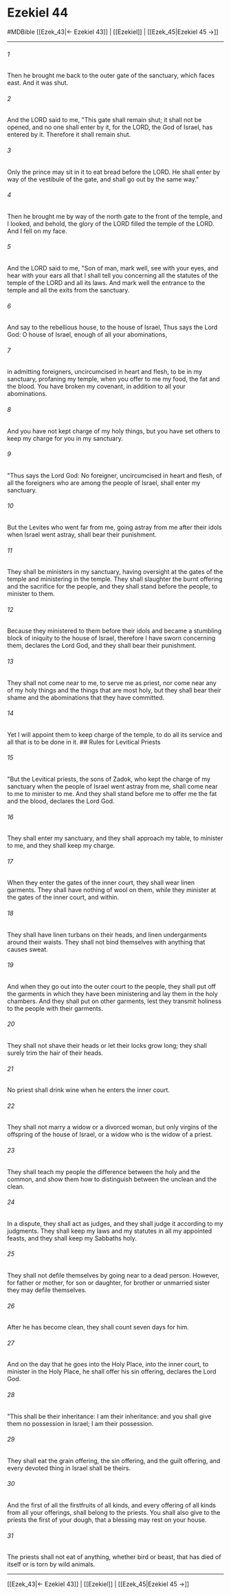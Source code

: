 # Ezekiel 44
#MDBible
[[Ezek_43|← Ezekiel 43]] | [[Ezekiel]] | [[Ezek_45|Ezekiel 45 →]]

***

###### 1 

Then he brought me back to the outer gate of the sanctuary, which faces east. And it was shut. 

###### 2 

And the LORD said to me, "This gate shall remain shut; it shall not be opened, and no one shall enter by it, for the LORD, the God of Israel, has entered by it. Therefore it shall remain shut. 

###### 3 

Only the prince may sit in it to eat bread before the LORD. He shall enter by way of the vestibule of the gate, and shall go out by the same way." 

###### 4 

Then he brought me by way of the north gate to the front of the temple, and I looked, and behold, the glory of the LORD filled the temple of the LORD. And I fell on my face. 

###### 5 

And the LORD said to me, "Son of man, mark well, see with your eyes, and hear with your ears all that I shall tell you concerning all the statutes of the temple of the LORD and all its laws. And mark well the entrance to the temple and all the exits from the sanctuary. 

###### 6 

And say to the rebellious house, to the house of Israel, Thus says the Lord God: O house of Israel, enough of all your abominations, 

###### 7 

in admitting foreigners, uncircumcised in heart and flesh, to be in my sanctuary, profaning my temple, when you offer to me my food, the fat and the blood. You have broken my covenant, in addition to all your abominations. 

###### 8 

And you have not kept charge of my holy things, but you have set others to keep my charge for you in my sanctuary. 

###### 9 

"Thus says the Lord God: No foreigner, uncircumcised in heart and flesh, of all the foreigners who are among the people of Israel, shall enter my sanctuary. 

###### 10 

But the Levites who went far from me, going astray from me after their idols when Israel went astray, shall bear their punishment. 

###### 11 

They shall be ministers in my sanctuary, having oversight at the gates of the temple and ministering in the temple. They shall slaughter the burnt offering and the sacrifice for the people, and they shall stand before the people, to minister to them. 

###### 12 

Because they ministered to them before their idols and became a stumbling block of iniquity to the house of Israel, therefore I have sworn concerning them, declares the Lord God, and they shall bear their punishment. 

###### 13 

They shall not come near to me, to serve me as priest, nor come near any of my holy things and the things that are most holy, but they shall bear their shame and the abominations that they have committed. 

###### 14 

Yet I will appoint them to keep charge of the temple, to do all its service and all that is to be done in it. ## Rules for Levitical Priests 

###### 15 

"But the Levitical priests, the sons of Zadok, who kept the charge of my sanctuary when the people of Israel went astray from me, shall come near to me to minister to me. And they shall stand before me to offer me the fat and the blood, declares the Lord God. 

###### 16 

They shall enter my sanctuary, and they shall approach my table, to minister to me, and they shall keep my charge. 

###### 17 

When they enter the gates of the inner court, they shall wear linen garments. They shall have nothing of wool on them, while they minister at the gates of the inner court, and within. 

###### 18 

They shall have linen turbans on their heads, and linen undergarments around their waists. They shall not bind themselves with anything that causes sweat. 

###### 19 

And when they go out into the outer court to the people, they shall put off the garments in which they have been ministering and lay them in the holy chambers. And they shall put on other garments, lest they transmit holiness to the people with their garments. 

###### 20 

They shall not shave their heads or let their locks grow long; they shall surely trim the hair of their heads. 

###### 21 

No priest shall drink wine when he enters the inner court. 

###### 22 

They shall not marry a widow or a divorced woman, but only virgins of the offspring of the house of Israel, or a widow who is the widow of a priest. 

###### 23 

They shall teach my people the difference between the holy and the common, and show them how to distinguish between the unclean and the clean. 

###### 24 

In a dispute, they shall act as judges, and they shall judge it according to my judgments. They shall keep my laws and my statutes in all my appointed feasts, and they shall keep my Sabbaths holy. 

###### 25 

They shall not defile themselves by going near to a dead person. However, for father or mother, for son or daughter, for brother or unmarried sister they may defile themselves. 

###### 26 

After he has become clean, they shall count seven days for him. 

###### 27 

And on the day that he goes into the Holy Place, into the inner court, to minister in the Holy Place, he shall offer his sin offering, declares the Lord God. 

###### 28 

"This shall be their inheritance: I am their inheritance: and you shall give them no possession in Israel; I am their possession. 

###### 29 

They shall eat the grain offering, the sin offering, and the guilt offering, and every devoted thing in Israel shall be theirs. 

###### 30 

And the first of all the firstfruits of all kinds, and every offering of all kinds from all your offerings, shall belong to the priests. You shall also give to the priests the first of your dough, that a blessing may rest on your house. 

###### 31 

The priests shall not eat of anything, whether bird or beast, that has died of itself or is torn by wild animals. 

***

[[Ezek_43|← Ezekiel 43]] | [[Ezekiel]] | [[Ezek_45|Ezekiel 45 →]]
